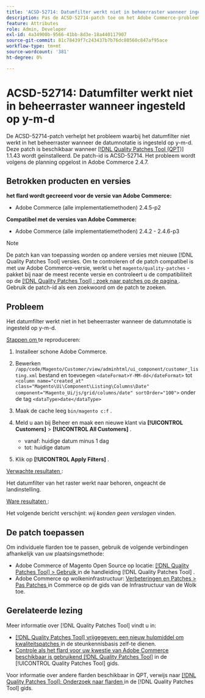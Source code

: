 ```yaml
---
title: 'ACSD-52714: Datumfilter werkt niet in beheerraster wanneer ingesteld op y-m-d'
description: Pas de ACSD-52714-patch toe om het Adobe Commerce-probleem op te lossen, waarbij het datumfilter niet werkt in het beheerraster wanneer de datumnotatie is ingesteld op y-m-d.
feature: Attributes
role: Admin, Developer
exl-id: 4a34900b-9566-41bb-8d3e-18a440117907
source-git-commit: 81c78439f7c243437b7b76dc80560c847af95ace
workflow-type: tm+mt
source-wordcount: '381'
ht-degree: 0%

---
```


# ACSD-52714: Datumfilter werkt niet in beheerraster wanneer ingesteld op y-m-d

De ACSD-52714-patch verhelpt het probleem waarbij het datumfilter niet werkt in het beheerraster wanneer de datumnotatie is ingesteld op y-m-d. Deze patch is beschikbaar wanneer [[!DNL Quality Patches Tool (QPT)] ](https://experienceleague.adobe.com/nl/docs/commerce-knowledge-base/kb/announcements/commerce-announcements/magento-quality-patches-released-new-tool-to-self-serve-quality-patches) 1.1.43 wordt geïnstalleerd. De patch-id is ACSD-52714. Het probleem wordt volgens de planning opgelost in Adobe Commerce 2.4.7.

## Betrokken producten en versies

**het flard wordt gecreeerd voor de versie van Adobe Commerce:**

* Adobe Commerce (alle implementatiemethoden) 2.4.5-p2

**Compatibel met de versies van Adobe Commerce:**

* Adobe Commerce (alle implementatiemethoden) 2.4.2 - 2.4.6-p3

>[!NOTE]
>
>De patch kan van toepassing worden op andere versies met nieuwe [!DNL Quality Patches Tool] versies. Om te controleren of de patch compatibel is met uw Adobe Commerce-versie, werkt u het `magento/quality-patches` -pakket bij naar de meest recente versie en controleert u de compatibiliteit op de [[!DNL Quality Patches Tool] : zoek naar patches op de pagina ](https://experienceleague.adobe.com/tools/commerce-quality-patches/index.html?lang=nl-NL) . Gebruik de patch-id als een zoekwoord om de patch te zoeken.

## Probleem

Het datumfilter werkt niet in het beheerraster wanneer de datumnotatie is ingesteld op y-m-d.

<u> Stappen om </u> te reproduceren:

1. Installeer schone Adobe Commerce.
1. Bewerken
   `/app/code/Magento/Customer/view/adminhtml/ui_component/customer_listing.xml`
bestand en toevoegen
   `<dateFormat>Y-MM-dd</dateFormat>`
tot
   `<column name="created_at" class="Magento\Ui\Component\Listing\Columns\Date" component="Magento_Ui/js/grid/columns/date" sortOrder="100">`
onder de tag
   `<dataType>date</dataType>`

1. Maak de cache leeg `bin/magento c:f` .
1. Meld u aan bij Beheer en maak een nieuwe klant via **[!UICONTROL Customers]** > **[!UICONTROL All Customers]** .

   * vanaf: huidige datum minus 1 dag
   * tot: huidige datum

1. Klik op **[!UICONTROL Apply Filters]** .

<u> Verwachte resultaten </u>:

Het datumfilter van het raster werkt naar behoren, ongeacht de landinstelling.

<u> Ware resultaten </u>:

Het volgende bericht verschijnt: *wij konden geen verslagen* vinden.

## De patch toepassen

Om individuele flarden toe te passen, gebruik de volgende verbindingen afhankelijk van uw plaatsingsmethode:

* Adobe Commerce of Magento Open Source op locatie: [[!DNL Quality Patches Tool]  > Gebruik ](/help/tools/quality-patches-tool/usage.md) in de handleiding [!DNL Quality Patches Tool] .
* Adobe Commerce op wolkeninfrastructuur: [ Verbeteringen en Patches > Pas Patches ](https://experienceleague.adobe.com/docs/commerce-cloud-service/user-guide/develop/upgrade/apply-patches.html?lang=nl-NL) in Commerce op de gids van de Infrastructuur van de Wolk toe.

## Gerelateerde lezing

Meer informatie over [!DNL Quality Patches Tool] vindt u in:

* [[!DNL Quality Patches Tool]  vrijgegeven: een nieuw hulpmiddel om kwaliteitspatches ](https://experienceleague.adobe.com/nl/docs/commerce-knowledge-base/kb/announcements/commerce-announcements/magento-quality-patches-released-new-tool-to-self-serve-quality-patches) in de steunkennisbasis zelf-te dienen.
* [ Controle als het flard voor uw kwestie van Adobe Commerce beschikbaar is gebruikend  [!DNL Quality Patches Tool]](/help/tools/quality-patches-tool/patches-available-in-qpt/check-patch-for-magento-issue-with-magento-quality-patches.md) in de [!UICONTROL Quality Patches Tool] gids.


Voor informatie over andere flarden beschikbaar in QPT, verwijs naar [[!DNL Quality Patches Tool]: Onderzoek naar flarden ](https://experienceleague.adobe.com/tools/commerce-quality-patches/index.html?lang=nl-NL) in de [!DNL Quality Patches Tool] gids.

